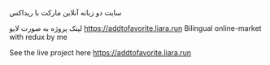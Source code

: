

سایت دو زبانه آنلاین مارکت با ریداکس

لینک پروژه به صورت لایو  https://addtofavorite.liara.run
Bilingual online-market with redux by me 

See the live project here https://addtofavorite.liara.run
